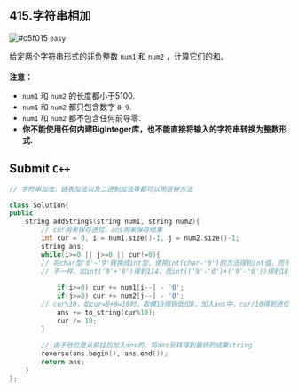 ## 415.字符串相加

![#c5f015](https://placehold.it/15/c5f015/000000?text=+) `easy`

给定两个字符串形式的非负整数 `num1` 和 `num2` ，计算它们的和。<br><br>
**注意：**<br>
* `num1` 和 `num2` 的长度都小于5100.
* `num1` 和 `num2` 都只包含数字 `0-9`.
* `num1` 和 `num2` 都不包含任何前导零.
* **你不能使用任何内建BigInteger库，也不能直接将输入的字符串转换为整数形式.**

## Submit `C++`
```cpp
// 字符串加法、链表加法以及二进制加法等都可以用这种方法

class Solution{
public:
    string addStrings(string num1, string num2){
        // cur用来保存进位，ans用来保存结果
        int cur = 0, i = num1.size()-1, j = num2.size()-1;
        string ans;
        while(i>=0 || j>=0 || cur!=0){
        // 将char型'0'~'9'转换成int型，使用int(char-'0')的方法得到int值，而不能直接使用int(char)，结果会
        // 不一样，如int('9'+'9')得到114，而int(('9'-'0')+('9'-'0'))得到18
        
            if(i>=0) cur += num1[i--] - '0'; 
            if(j>=0) cur += num2[j--] - '0';
        // cur%10，如cur=9+9=18时，取模10得到低位8，加入ans中，cur/10得到进位为1，继续参与下一步运算
            ans += to_string(cur%10);
            cur /= 10;
        }
        
        // 由于低位是从前往后加入ans的，将ans反转得到最终的结果string
        reverse(ans.begin(), ans.end());
        return ans;
    }
};
```
